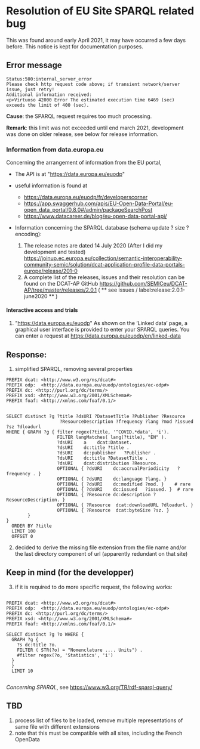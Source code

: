 # Resolution of EU Site SPARQL related bug

This was found around early April 2021, it may have occurred a few days
before. This notice is kept for documentation purposes.

## Error message

~~~
Status:500:internal_server_error
Please check http request code above; if transient network/server issue, just retry!
Additional information received:
<p>Virtuoso 42000 Error The estimated execution time 6469 (sec) exceeds the limit of 400 (sec).
~~~

**Cause**: the SPARQL request requires too much processing.

**Remark**: this limit was not exceeded until end march 2021, development was done
on older release, see below for release information.


### Information from data.europa.eu
Concerning the arrangement of information from the EU portal,
  - The API is at "https://data.europa.eu/euodp"
  - useful information is found at 
	- https://data.europa.eu/euodp/fr/developerscorner
    - https://app.swaggerhub.com/apis/EU-Open-Data-Portal/eu-open_data_portal/0.8.0#/admin/packageSearchPost
    - https://www.datacareer.de/blog/eu-open-data-portal-api/


  - Information concerning the SPARQL database (schema update ? size ? encoding):
    1. The release notes are dated 14 July 2020 (After I did my development and
       tested)
       https://joinup.ec.europa.eu/collection/semantic-interoperability-community-semic/solution/dcat-application-profile-data-portals-europe/release/201-0
    2. A complete list of the releases,  issues and their resolution can be found on the 
       DCAT-AP GitHub
       https://github.com/SEMICeu/DCAT-AP/tree/master/releases/2.0.1
	   ( ** see issues / label:release:2.0.1-june2020 ** )
	   
#### Interactive access and trials

  1) "https://data.europa.eu/euodp"
     As shown on the ‘Linked data’ page, a graphical user interface is 
     provided to enter your SPARQL queries. You can enter a request at
     https://data.europa.eu/euodp/en/linked-data
	 
	 


## Response:

1. simplified SPARQL, removing several properties

~~~
PREFIX dcat: <http://www.w3.org/ns/dcat#>
PREFIX odp:  <http://data.europa.eu/euodp/ontologies/ec-odp#>
PREFIX dc: <http://purl.org/dc/terms/>
PREFIX xsd: <http://www.w3.org/2001/XMLSchema#>
PREFIX foaf: <http://xmlns.com/foaf/0.1/>


SELECT distinct ?g ?title ?dsURI ?DatasetTitle ?Publisher ?Resource 
                    ?ResourceDescription ?frequency ?lang ?mod ?issued ?sz ?dloadurl
WHERE { GRAPH ?g { filter regex(?title, '^COVID.*data', 'i'). 
                   FILTER langMatches( lang(?title), "EN" ).
                   ?dsURI    a    dcat:Dataset.
                   ?dsURI    dc:title ?title .
                   ?dsURI    dc:publisher   ?Publisher . 
                   ?dsURI    dc:title ?DatasetTitle . 
                   ?dsURI    dcat:distribution ?Resource.
                   OPTIONAL { ?dsURI    dc:accrualPeriodicity   ?frequency . }
                   OPTIONAL { ?dsURI    dc:language ?lang. }
                   OPTIONAL { ?dsURI    dc:modified ?mod. }    # rare
                   OPTIONAL { ?dsURI    dc:issued   ?issued. }  # rare
                   OPTIONAL { ?Resource dc:description ?ResourceDescription. }
                   OPTIONAL { ?Resource  dcat:downloadURL ?dloadurl. }
                   OPTIONAL { ?Resource  dcat:byteSize ?sz. }
        }  
} 
  ORDER BY ?title
  LIMIT 100
  OFFSET 0
~~~


2. decided to derive the missing file extension from the file name and/or the
   last directory component of url (apparently redundant on that site)


## Keep in mind (for the developper)

3. if it is required to do more specific request,  the following works: 
~~~

PREFIX dcat: <http://www.w3.org/ns/dcat#>
PREFIX odp:  <http://data.europa.eu/euodp/ontologies/ec-odp#>
PREFIX dc: <http://purl.org/dc/terms/>
PREFIX xsd: <http://www.w3.org/2001/XMLSchema#>
PREFIX foaf: <http://xmlns.com/foaf/0.1/>

SELECT distinct ?g ?o WHERE { 
  GRAPH ?g {
    ?s dc:title ?o.
    FILTER ( STR(?o) = "Nomenclature .... Units") .
    #filter regex(?o, 'Statistics', 'i') 
  } 
  } 
  LIMIT 10
  
~~~

*Concerning SPARQL*, see https://www.w3.org/TR/rdf-sparql-query/


## TBD
1. process list of files to be loaded, remove multiple representations of same file
   with different extensions
2. note that this must be compatible with all sites, including the French OpenData
